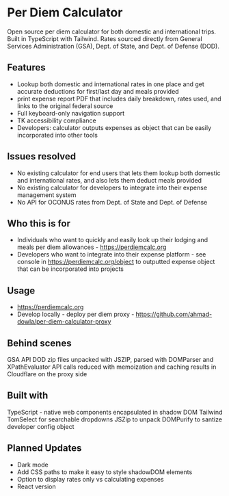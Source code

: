 # Per Diem Calculator

Open source per diem calculator for both domestic and international trips. Built in TypeScript with Tailwind. Rates sourced directly from General Services Administration (GSA), Dept. of State, and Dept. of Defense (DOD).

## Features

- Lookup both domestic and international rates in one place and get accurate deductions for first/last day and meals provided
- print expense report PDF that includes daily breakdown, rates used, and links to the original federal source
- Full keyboard-only navigation support
- TK accessibility compliance
- Developers: calculator outputs expenses as object that can be easily incorporated into other tools

## Issues resolved

- No existing calculator for end users that lets them lookup both domestic and international rates, and also lets them deduct meals provided
- No existing calculator for developers to integrate into their expense management system
- No API for OCONUS rates from Dept. of State and Dept. of Defense

## Who this is for

- Individuals who want to quickly and easily look up their lodging and meals per diem allowances - https://perdiemcalc.org
- Developers who want to integrate into their expense platform - see console in https://perdiemcalc.org/object to outputted expense object that can be incorporated into projects

## Usage

- https://perdiemcalc.org
- Develop locally - deploy per diem proxy - https://github.com/ahmad-dowla/per-diem-calculator-proxy

## Behind scenes

GSA API
DOD zip files unpacked with JSZIP, parsed with DOMParser and XPathEvaluator
API calls reduced with memoization and caching results in Cloudflare on the proxy side

## Built with

TypeScript - native web components encapsulated in shadow DOM
Tailwind
TomSelect for searchable dropdowns
JSZip to unpack
DOMPurify to santize developer config object

## Planned Updates

- Dark mode
- Add CSS paths to make it easy to style shadowDOM elements
- Option to display rates only vs calculating expenses
- React version
